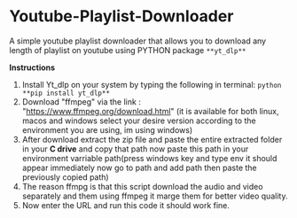 # Youtube-Playlist-Downloader
A simple youtube playlist downloader that allows you to download any length of playlist on youtube using PYTHON package `**yt_dlp**`


**Instructions**
1. Install Yt_dlp on your system by typing the following in terminal: ```python **pip install yt_dlp**```
2. Download "ffmpeg" via the link : "https://www.ffmpeg.org/download.html" (it is available for both linux, macos and windows select your desire version according to the environment you are using, im using windows)
3. After download extract the zip file and paste the entire extracted folder in your **C drive** and copy that path now paste this path in your environment varriable path(press windows key and type env it should appear immediately now go to path and add path then paste the previously copied path)
4. The reason ffmpg is that this script download the audio and video separately and them using ffmpeg it marge them for better video quality.
5. Now enter the URL and run this code it should work fine.
